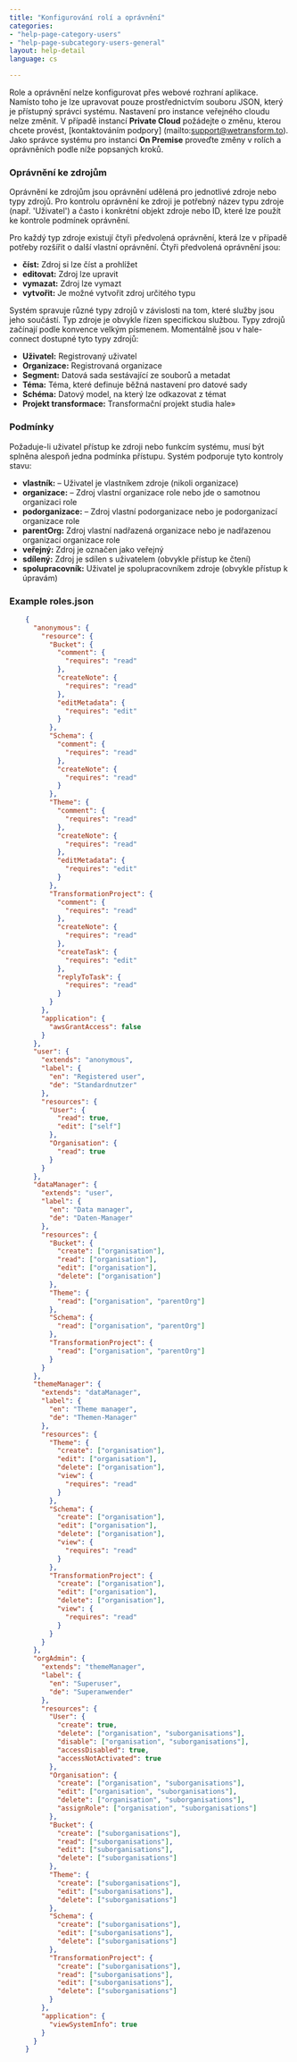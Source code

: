 ```yaml
---
title: "Konfigurování rolí a oprávnění"
categories:
- "help-page-category-users"
- "help-page-subcategory-users-general"
layout: help-detail
language: cs

---
```


Role a oprávnění nelze konfigurovat přes webové rozhraní aplikace. Namísto toho je lze upravovat pouze prostřednictvím souboru JSON, který je přístupný správci systému. Nastavení pro instance veřejného cloudu nelze změnit. V případě instancí **Private Cloud** požádejte o změnu, kterou chcete provést, [kontaktováním podpory] (mailto:support@wetransform.to). Jako správce systému pro instanci **On Premise** proveďte změny v rolích a oprávněních podle níže popsaných kroků.

### Oprávnění ke zdrojům

Oprávnění ke zdrojům jsou oprávnění udělená pro jednotlivé zdroje nebo typy zdrojů. Pro kontrolu oprávnění ke zdroji je potřebný název typu zdroje (např. 'Uživatel') a často i konkrétní objekt zdroje nebo ID, které lze použít ke kontrole podmínek oprávnění.

Pro každý typ zdroje existují čtyři předvolená oprávnění, která lze v případě potřeby rozšířit o další vlastní oprávnění. Čtyři předvolená oprávnění jsou:
 
* **číst:** Zdroj si lze číst a prohlížet
* **editovat:** Zdroj lze upravit
* **vymazat:** Zdroj lze vymazt
* **vytvořit:** Je možné vytvořit zdroj určitého typu

Systém spravuje různé typy zdrojů v závislosti na tom, které služby jsou jeho součástí. Typ zdroje je obvykle řízen specifickou službou. Typy zdrojů začínají podle konvence velkým písmenem. Momentálně jsou v hale-connect dostupné tyto typy zdrojů:

* **Uživatel:** Registrovaný uživatel
* **Organizace:** Registrovaná organizace
* **Segment:** Datová sada sestávající ze souborů a metadat
* **Téma:** Téma, které definuje běžná nastavení pro datové sady
* **Schéma:** Datový model, na který lze odkazovat z témat
* **Projekt transformace:** Transformační projekt studia hale&raquo;

### Podmínky

Požaduje-li uživatel přístup ke zdroji nebo funkcím systému, musí být splněna alespoň jedna podmínka přístupu. Systém podporuje tyto kontroly stavu:

* **vlastník:** – Uživatel je vlastníkem zdroje (nikoli organizace)
* **organizace:** – Zdroj vlastní organizace role nebo jde o samotnou organizaci role
* **podorganizace:** – Zdroj vlastní podorganizace nebo je podorganizací organizace role
* **parentOrg:** Zdroj vlastní nadřazená organizace nebo je nadřazenou organizací organizace role
* **veřejný:** Zdroj je označen jako veřejný
* **sdílený:** Zdroj je sdílen s uživatelem (obvykle přístup ke čtení)
* **spolupracovník:** Uživatel je spolupracovníkem zdroje (obvykle přístup k úpravám)

### Example roles.json

```json
    {
      "anonymous": {
        "resource": {
          "Bucket": {
            "comment": {
              "requires": "read"
            },
            "createNote": {
              "requires": "read"
            },
            "editMetadata": {
              "requires": "edit"
            }
          },
          "Schema": {
            "comment": {
              "requires": "read"
            },
            "createNote": {
              "requires": "read"
            }
          },
          "Theme": {
            "comment": {
              "requires": "read"
            },
            "createNote": {
              "requires": "read"
            },
            "editMetadata": {
              "requires": "edit"
            }
          },
          "TransformationProject": {
            "comment": {
              "requires": "read"
            },
            "createNote": {
              "requires": "read"
            },
            "createTask": {
              "requires": "edit"
            },
            "replyToTask": {
              "requires": "read"
            }
          }
        },
        "application": {
          "awsGrantAccess": false
        }
      },
      "user": {
        "extends": "anonymous",
        "label": {
          "en": "Registered user",
          "de": "Standardnutzer"
        },
        "resources": {
          "User": {
            "read": true,
            "edit": ["self"]
          },
          "Organisation": {
            "read": true
          }
        }
      },
      "dataManager": {
        "extends": "user",
        "label": {
          "en": "Data manager",
          "de": "Daten-Manager"
        },
        "resources": {
          "Bucket": {
            "create": ["organisation"],
            "read": ["organisation"],
            "edit": ["organisation"],
            "delete": ["organisation"]
          },
          "Theme": {
            "read": ["organisation", "parentOrg"]
          },
          "Schema": {
            "read": ["organisation", "parentOrg"]
          },
          "TransformationProject": {
            "read": ["organisation", "parentOrg"]
          }
        }
      },
      "themeManager": {
        "extends": "dataManager",
        "label": {
          "en": "Theme manager",
          "de": "Themen-Manager"
        },
        "resources": {
          "Theme": {
            "create": ["organisation"],
            "edit": ["organisation"],
            "delete": ["organisation"],
            "view": {
              "requires": "read"
            }
          },
          "Schema": {
            "create": ["organisation"],
            "edit": ["organisation"],
            "delete": ["organisation"],
            "view": {
              "requires": "read"
            }
          },
          "TransformationProject": {
            "create": ["organisation"],
            "edit": ["organisation"],
            "delete": ["organisation"],
            "view": {
              "requires": "read"
            }
          }
        }
      },
      "orgAdmin": {
        "extends": "themeManager",
        "label": {
          "en": "Superuser",
          "de": "Superanwender"
        },
        "resources": {
          "User": {
            "create": true,
            "delete": ["organisation", "suborganisations"],
            "disable": ["organisation", "suborganisations"],
            "accessDisabled": true,
            "accessNotActivated": true
          },
          "Organisation": {
            "create": ["organisation", "suborganisations"],
            "edit": ["organisation", "suborganisations"],
            "delete": ["organisation", "suborganisations"],
            "assignRole": ["organisation", "suborganisations"]
          },
          "Bucket": {
            "create": ["suborganisations"],
            "read": ["suborganisations"],
            "edit": ["suborganisations"],
            "delete": ["suborganisations"]
          },
          "Theme": {
            "create": ["suborganisations"],
            "edit": ["suborganisations"],
            "delete": ["suborganisations"]
          },
          "Schema": {
            "create": ["suborganisations"],
            "edit": ["suborganisations"],
            "delete": ["suborganisations"]
          },
          "TransformationProject": {
            "create": ["suborganisations"],
            "read": ["suborganisations"],
            "edit": ["suborganisations"],
            "delete": ["suborganisations"]
          }
        },
        "application": {
          "viewSystemInfo": true
        }
      }
    }
```
